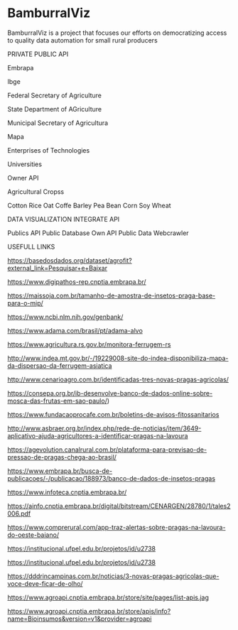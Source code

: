 # BamburralViz
BamburralViz is a project that focuses our efforts on democratizing access to quality data automation for small rural producers

PRIVATE PUBLIC API

Embrapa
 
Ibge
 
Federal Secretary of Agriculture

State Department of AGriculture

Municipal Secretary of Agricultura

Mapa

Enterprises of Technologies

Universities 

Owner API

Agricultural Cropss

Cotton
Rice
Oat
Coffe
Barley
Pea
Bean
Corn
Soy
Wheat

DATA VISUALIZATION INTEGRATE API

Publics API
Public Database
Own API
Public Data Webcrawler


USEFULL LINKS 

https://basedosdados.org/dataset/agrofit?external_link=Pesquisar+e+Baixar

https://www.digipathos-rep.cnptia.embrapa.br/

https://maissoja.com.br/tamanho-de-amostra-de-insetos-praga-base-para-o-mip/

https://www.ncbi.nlm.nih.gov/genbank/

https://www.adama.com/brasil/pt/adama-alvo

https://www.agricultura.rs.gov.br/monitora-ferrugem-rs

http://www.indea.mt.gov.br/-/19229008-site-do-indea-disponibiliza-mapa-da-dispersao-da-ferrugem-asiatica

http://www.cenarioagro.com.br/identificadas-tres-novas-pragas-agricolas/

https://consepa.org.br/ib-desenvolve-banco-de-dados-online-sobre-mosca-das-frutas-em-sao-paulo/)

https://www.fundacaoprocafe.com.br/boletins-de-avisos-fitossanitarios

http://www.asbraer.org.br/index.php/rede-de-noticias/item/3649-aplicativo-ajuda-agricultores-a-identificar-pragas-na-lavoura

https://agevolution.canalrural.com.br/plataforma-para-previsao-de-pressao-de-pragas-chega-ao-brasil/

https://www.embrapa.br/busca-de-publicacoes/-/publicacao/188973/banco-de-dados-de-insetos-pragas

https://www.infoteca.cnptia.embrapa.br/

https://ainfo.cnptia.embrapa.br/digital/bitstream/CENARGEN/28780/1/tales2006.pdf

https://www.comprerural.com/app-traz-alertas-sobre-pragas-na-lavoura-do-oeste-baiano/

https://institucional.ufpel.edu.br/projetos/id/u2738

https://institucional.ufpel.edu.br/projetos/id/u2738

https://dddrincampinas.com.br/noticias/3-novas-pragas-agricolas-que-voce-deve-ficar-de-olho/

https://www.agroapi.cnptia.embrapa.br/store/site/pages/list-apis.jag

https://www.agroapi.cnptia.embrapa.br/store/apis/info?name=Bioinsumos&version=v1&provider=agroapi


